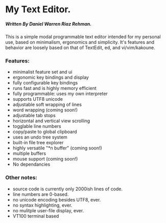 # My Text Editor.
##### Written By Daniel Warren Riaz Rehman.

This is a simple modal programmable text editor intended for my personal use, based on minimalism, ergonomics and simplicity. 
It's features and behavior are loosely based on that of TextEdit, ed, and vi/vim/kakoune.

### Features:

 - minimalist feature set and ui
 - ergonomic key bindings and display
 - fully configurable key bindings
 - runs fast and is highly memory efficient
 - fully programmable: uses my own interpreter
 - supports UTF8 unicode
 - adjustable soft wrapping of lines 
 - word wrapping 				(coming soon!)
 - adjustable tab stops
 - horizontal and vertical view scrolling
 - togglable line numbers
 - copy/paste to global clipboard
 - uses an undo tree system
 - built-in file tree explorer 
 - highly versatile "\*n buffer" 		(coming soon!)
 - multiple buffers
 - mouse support                                (coming soon!)
 - No dependancies 

### Other notes:

 - source code is currently only 2000ish lines of code. 
 - line numbers are 0-based.
 - no unicode encoding besides UTF8, ever.
 - no syntax highlighting, ever.
 - no mulitple user-file display, ever.
 - VT100 terminal based
